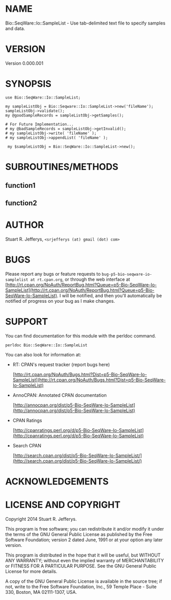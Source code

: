 # NAME

Bio::SeqWare::Io::SampleList - Use tab-delimited text file to specify samples and data.

# VERSION

Version 0.000.001

# SYNOPSIS

    use Bio::SeqWare::Io::SampleList;

    my sampleListObj = Bio::Seqware::Io::SampleList->new('fileName');
    sampleListObj->validate();
    my @goodSampleRecords = sampleListObj->getSamples();

    # For Future Implementation...
    # my @badSampleRecords = sampleListObj->getInvalid();
    # my sampleListObj->write( 'fileName' );
    # my sampleListObj->appendList( 'fileName' );

     my $sampleListObj = Bio::SeqWare::Io::SampleList->new();

# SUBROUTINES/METHODS

## function1

## function2

# AUTHOR

Stuart R. Jefferys, `<srjefferys (at) gmail (dot) com>`

# BUGS

Please report any bugs or feature requests to `bug-p5-bio-seqware-io-samplelist at rt.cpan.org`, or through
the web interface at [http://rt.cpan.org/NoAuth/ReportBug.html?Queue=p5-Bio-SeqWare-Io-SampleList](http://rt.cpan.org/NoAuth/ReportBug.html?Queue=p5-Bio-SeqWare-Io-SampleList).  I will be notified, and then you'll
automatically be notified of progress on your bug as I make changes.

# SUPPORT

You can find documentation for this module with the perldoc command.

    perldoc Bio::SeqWare::Io::SampleList

You can also look for information at:

- RT: CPAN's request tracker (report bugs here)

    [http://rt.cpan.org/NoAuth/Bugs.html?Dist=p5-Bio-SeqWare-Io-SampleList](http://rt.cpan.org/NoAuth/Bugs.html?Dist=p5-Bio-SeqWare-Io-SampleList)

- AnnoCPAN: Annotated CPAN documentation

    [http://annocpan.org/dist/p5-Bio-SeqWare-Io-SampleList](http://annocpan.org/dist/p5-Bio-SeqWare-Io-SampleList)

- CPAN Ratings

    [http://cpanratings.perl.org/d/p5-Bio-SeqWare-Io-SampleList](http://cpanratings.perl.org/d/p5-Bio-SeqWare-Io-SampleList)

- Search CPAN

    [http://search.cpan.org/dist/p5-Bio-SeqWare-Io-SampleList/](http://search.cpan.org/dist/p5-Bio-SeqWare-Io-SampleList/)

# ACKNOWLEDGEMENTS

# LICENSE AND COPYRIGHT

Copyright 2014 Stuart R. Jefferys.

This program is free software; you can redistribute it and/or modify
it under the terms of the GNU General Public License as published by
the Free Software Foundation; version 2 dated June, 1991 or at your option
any later version.

This program is distributed in the hope that it will be useful,
but WITHOUT ANY WARRANTY; without even the implied warranty of
MERCHANTABILITY or FITNESS FOR A PARTICULAR PURPOSE.  See the
GNU General Public License for more details.

A copy of the GNU General Public License is available in the source tree;
if not, write to the Free Software Foundation, Inc.,
59 Temple Place - Suite 330, Boston, MA 02111-1307, USA.
